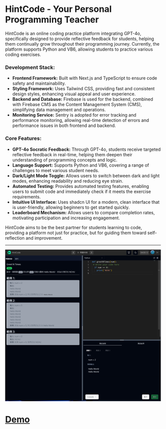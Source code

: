 # HintCode - Your Personal Programming Teacher
HintCode is an online coding practice platform integrating GPT-4o, specifically designed to provide reflective feedback for students, helping them continually grow throughout their programming journey. Currently, the platform supports Python and VB6, allowing students to practice various coding exercises.

### Development Stack:
- **Frontend Framework:** Built with Next.js and TypeScript to ensure code safety and maintainability.
- **Styling Framework:** Uses Tailwind CSS, providing fast and consistent design styles, enhancing visual appeal and user experience.
- **Backend and Database:** Firebase is used for the backend, combined with Firebase CMS as the Content Management System (CMS), simplifying data management and operations.
- **Monitoring Service:** Sentry is adopted for error tracking and performance monitoring, allowing real-time detection of errors and performance issues in both frontend and backend.

### Core Features:
- **GPT-4o Socratic Feedback:** Through GPT-4o, students receive targeted reflective feedback in real-time, helping them deepen their understanding of programming concepts and logic.
- **Language Support:** Supports Python and VB6, covering a range of challenges to meet various student needs.
- **Dark/Light Mode Toggle:** Allows users to switch between dark and light modes, enhancing readability and reducing eye strain.
- **Automated Testing:** Provides automated testing features, enabling users to submit code and immediately check if it meets the exercise requirements.
- **Intuitive UI Interface:** Uses shadcn UI for a modern, clean interface that is user-friendly, allowing beginners to get started quickly.
- **Leaderboard Mechanism:** Allows users to compare completion rates, motivating participation and increasing engagement.

HintCode aims to be the best partner for students learning to code, providing a platform not just for practice, but for guiding them toward self-reflection and improvement.

----

![Screenshot of App](./public/screenshot1.png)

# [Demo](https://youtu.be/igqiduZR-Gg)
